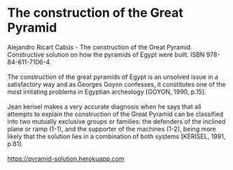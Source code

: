 

<h1>The construction of the Great Pyramid</h1>

Alejandro Ricart Cabús - The construction of the Great Pyramid. Constructive solution on how the pyramids of Egypt were built. ISBN 978-84-611-7106-4.<br><br>
The construction of the great pyramids of Egypt is an unsolved issue in a satisfactory way and as Georges Goyon confesses, it constitutes one of the most irritating problems in Egyptian archeology [GOYON, 1990, p.15].<br><br>
Jean kerisel makes a very accurate diagnosis when he says that all attempts to explain the construction of the Great Pyramid can be classified into two mutually exclusive groups or families: the defenders of the inclined plane or ramp (1-1), and the supporter of the machines (1-2), being more likely that the solution lies in a combination of both systems [KERISEL, 1991, p.81].<br><br>
https://pyramid-solution.herokuapp.com
